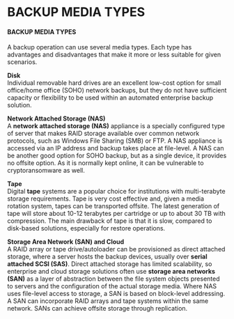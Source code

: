 # BACKUP MEDIA TYPES

#### BACKUP MEDIA TYPES

A backup operation can use several media types. Each type has advantages and disadvantages that make it more or less suitable for given scenarios.

**Disk**  
Individual removable hard drives are an excellent low-cost option for small office/home office (SOHO) network backups, but they do not have sufficient capacity or flexibility to be used within an automated enterprise backup solution.

**Network Attached Storage (NAS)**  
A **network attached storage (NAS)** appliance is a specially configured type of server that makes RAID storage available over common network protocols, such as Windows File Sharing (SMB) or FTP. A NAS appliance is accessed via an IP address and backup takes place at file-level. A NAS can be another good option for SOHO backup, but as a single device, it provides no offsite option. As it is normally kept online, it can be vulnerable to cryptoransomware as well.

**Tape**  
Digital **tape** systems are a popular choice for institutions with multi-terabyte storage requirements. Tape is very cost effective and, given a media rotation system, tapes can be transported offsite. The latest generation of tape will store about 10-12 terabytes per cartridge or up to about 30 TB with compression. The main drawback of tape is that it is slow, compared to disk-based solutions, especially for restore operations.

**Storage Area Network (SAN) and Cloud**  
A RAID array or tape drive/autoloader can be provisioned as direct attached storage, where a server hosts the backup devices, usually over **serial attached SCSI (SAS)**. Direct attached storage has limited scalability, so enterprise and cloud storage solutions often use **storage area networks (SAN)** as a layer of abstraction between the file system objects presented to servers and the configuration of the actual storage media. Where NAS uses file-level access to storage, a SAN is based on block-level addressing. A SAN can incorporate RAID arrays and tape systems within the same network. SANs can achieve offsite storage through replication.